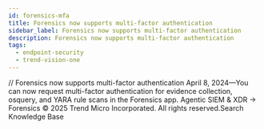 ```yaml
---
id: forensics-mfa
title: Forensics now supports multi-factor authentication
sidebar_label: Forensics now supports multi-factor authentication
description: Forensics now supports multi-factor authentication
tags:
  - endpoint-security
  - trend-vision-one
---
```


/*<![CDATA[*/ $('#title').html($('meta[name=map-description]').attr('content')); /*]]>*/ Forensics now supports multi-factor authentication April 8, 2024—You can now request multi-factor authentication for evidence collection, osquery, and YARA rule scans in the Forensics app. Agentic SIEM & XDR → Forensics © 2025 Trend Micro Incorporated. All rights reserved.Search Knowledge Base